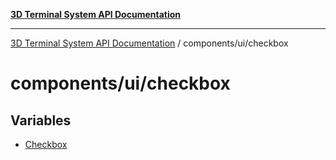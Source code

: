 [**3D Terminal System API Documentation**](../../../README.md)

***

[3D Terminal System API Documentation](../../../README.md) / components/ui/checkbox

# components/ui/checkbox

## Variables

- [Checkbox](variables/Checkbox.md)
